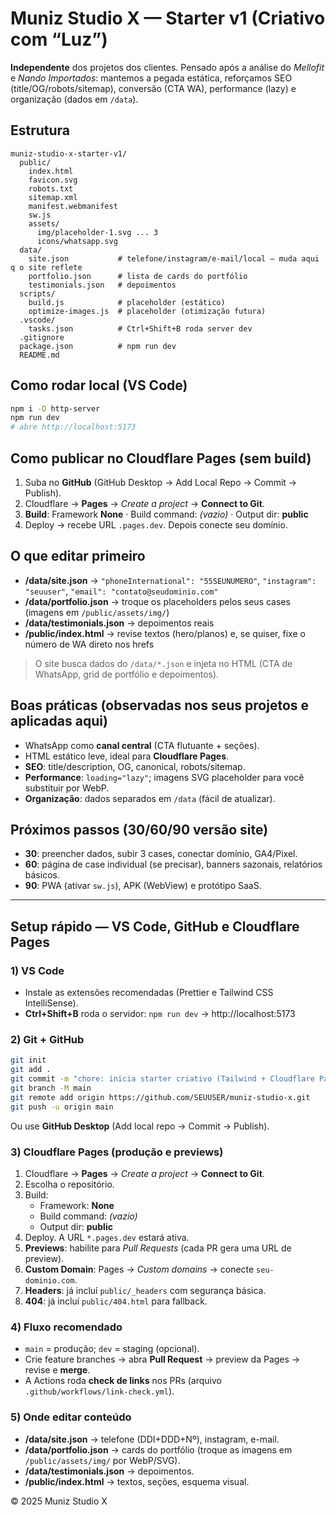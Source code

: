 # Muniz Studio X — Starter v1 (Criativo com “Luz”)

**Independente** dos projetos dos clientes. Pensado após a análise do *Mellofit* e *Nando Importados*: mantemos a pegada estática, reforçamos SEO (title/OG/robots/sitemap), conversão (CTA WA), performance (lazy) e organização (dados em `/data`).

## Estrutura
```
muniz-studio-x-starter-v1/
  public/
    index.html
    favicon.svg
    robots.txt
    sitemap.xml
    manifest.webmanifest
    sw.js
    assets/
      img/placeholder-1.svg ... 3
      icons/whatsapp.svg
  data/
    site.json           # telefone/instagram/e-mail/local — muda aqui q o site reflete
    portfolio.json      # lista de cards do portfólio
    testimonials.json   # depoimentos
  scripts/
    build.js            # placeholder (estático)
    optimize-images.js  # placeholder (otimização futura)
  .vscode/
    tasks.json          # Ctrl+Shift+B roda server dev
  .gitignore
  package.json          # npm run dev
  README.md
```

## Como rodar local (VS Code)
```bash
npm i -D http-server
npm run dev
# abre http://localhost:5173
```

## Como publicar no Cloudflare Pages (sem build)
1. Suba no **GitHub** (GitHub Desktop → Add Local Repo → Commit → Publish).
2. Cloudflare → **Pages** → *Create a project* → **Connect to Git**.
3. **Build**: Framework **None** · Build command: *(vazio)* · Output dir: **public**
4. Deploy → recebe URL `.pages.dev`. Depois conecte seu domínio.

## O que editar primeiro
- **/data/site.json** → `"phoneInternational": "55SEUNUMERO"`, `"instagram": "seuuser"`, `"email": "contato@seudominio.com"`
- **/data/portfolio.json** → troque os placeholders pelos seus cases (imagens em `/public/assets/img/`)
- **/data/testimonials.json** → depoimentos reais
- **/public/index.html** → revise textos (hero/planos) e, se quiser, fixe o número de WA direto nos hrefs

> O site busca dados do `/data/*.json` e injeta no HTML (CTA de WhatsApp, grid de portfólio e depoimentos).

## Boas práticas (observadas nos seus projetos e aplicadas aqui)
- WhatsApp como **canal central** (CTA flutuante + seções).
- HTML estático leve, ideal para **Cloudflare Pages**.
- **SEO**: title/description, OG, canonical, robots/sitemap.
- **Performance**: `loading="lazy"`; imagens SVG placeholder para você substituir por WebP.
- **Organização**: dados separados em `/data` (fácil de atualizar).

## Próximos passos (30/60/90 versão site)
- **30**: preencher dados, subir 3 cases, conectar domínio, GA4/Pixel.
- **60**: página de case individual (se precisar), banners sazonais, relatórios básicos.
- **90**: PWA (ativar `sw.js`), APK (WebView) e protótipo SaaS.


---

## Setup rápido — VS Code, GitHub e Cloudflare Pages

### 1) VS Code
- Instale as extensões recomendadas (Prettier e Tailwind CSS IntelliSense).
- **Ctrl+Shift+B** roda o servidor: `npm run dev` → http://localhost:5173

### 2) Git + GitHub
```bash
git init
git add .
git commit -m "chore: inicia starter criativo (Tailwind + Cloudflare Pages)"
git branch -M main
git remote add origin https://github.com/SEUUSER/muniz-studio-x.git
git push -u origin main
```
Ou use **GitHub Desktop** (Add local repo → Commit → Publish).

### 3) Cloudflare Pages (produção e previews)
1. Cloudflare → **Pages** → *Create a project* → **Connect to Git**.
2. Escolha o repositório.
3. Build:
   - Framework: **None**
   - Build command: *(vazio)*
   - Output dir: **public**
4. Deploy. A URL `*.pages.dev` estará ativa.
5. **Previews**: habilite para _Pull Requests_ (cada PR gera uma URL de preview).
6. **Custom Domain**: Pages → *Custom domains* → conecte `seu-dominio.com`.
7. **Headers**: já incluí `public/_headers` com segurança básica.
8. **404**: já incluí `public/404.html` para fallback.

### 4) Fluxo recomendado
- `main` = produção; `dev` = staging (opcional).
- Crie feature branches → abra **Pull Request** → preview da Pages → revise e **merge**.
- A Actions roda **check de links** nos PRs (arquivo `.github/workflows/link-check.yml`).

### 5) Onde editar conteúdo
- **/data/site.json** → telefone (DDI+DDD+Nº), instagram, e-mail.
- **/data/portfolio.json** → cards do portfólio (troque as imagens em `/public/assets/img/` por WebP/SVG).
- **/data/testimonials.json** → depoimentos.
- **/public/index.html** → textos, seções, esquema visual.

© 2025 Muniz Studio X
